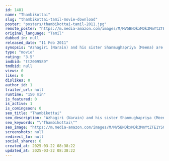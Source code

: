 ```yaml
---
id: 1481
name: "Thambikottai"
slug: "thambikottai-tamil-movie-download"
poster: "posters/thambikottai-tamil-2011.jpg"
remote_poster: "https://m.media-amazon.com/images/M/MV5BNDkxMDk3MmYtZTE1YS00ZjljLWFlMmItZDQwY2NmNjE2MGNhXkEyXkFqcGc@._V1_SX300.jpg"
original_language: "Tamil"
dubbed_in: null
released_date: "11 Feb 2011"
synopsis: "Azhagiri (Narain) and his sister Shanmughapriya (Meena) are siblings who live only for each other. Azhagiri is a student and his sister is a lecturer. Saissa (N. Santhanam) and the crew form his sidekicks and Valayapatti (M. S. Bh..."
type: "movie"
rating: "3.5"
imdbid: "tt2009589"
tmdbid: null
views: 0
likes: 0
dislikes: 0
author_id: 1
trailer_url: null
runtime: "150 min"
is_featured: 0
is_active: 1
is_comingsoon: 0
seo_title: "Thambikottai"
seo_description: "Azhagiri (Narain) and his sister Shanmughapriya (Meena) are siblings who live only for each other. Azhagiri is a student and his sister is a lecturer. Saissa (N. Santhanam) and the crew form his sidekicks and Valayapatti (M. S. Bh..."
seo_keywords: "\"Thambikottai\""
seo_image: "https://m.media-amazon.com/images/M/MV5BNDkxMDk3MmYtZTE1YS00ZjljLWFlMmItZDQwY2NmNjE2MGNhXkEyXkFqcGc@._V1_SX300.jpg"
screenshots: null
redirect_to: null
social_shares: 0
created_at: 2025-03-22 08:38:22
updated_at: 2025-03-22 08:38:22
---
```


